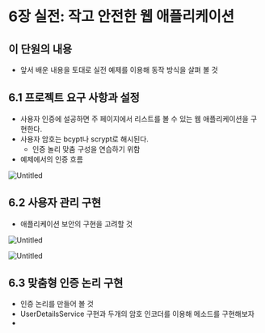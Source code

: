 # 6장 실전: 작고 안전한 웹 애플리케이션

## 이 단원의 내용

- 앞서 배운 내용을 토대로 실전 예제를 이용해 동작 방식을 살펴 볼 것

## 6.1 프로젝트 요구 사항과 설정

- 사용자 인증에 설공하면 주 페이지에서 리스트를 볼 수 있는 웹 애플리케이션을 구현한다.
- 사용자 암호는 bcypt나 scrypt로 해시된다.
    - 인증 놀리 맞춤 구성을 연습하기 위함
- 예제에서의 인증 흐름

![Untitled](6%E1%84%8C%E1%85%A1%E1%86%BC%20%E1%84%89%E1%85%B5%E1%86%AF%E1%84%8C%E1%85%A5%E1%86%AB%20%E1%84%8C%E1%85%A1%E1%86%A8%E1%84%80%E1%85%A9%20%E1%84%8B%E1%85%A1%E1%86%AB%E1%84%8C%E1%85%A5%E1%86%AB%E1%84%92%E1%85%A1%E1%86%AB%20%E1%84%8B%E1%85%B0%E1%86%B8%20%E1%84%8B%E1%85%A2%E1%84%91%E1%85%B3%E1%86%AF%E1%84%85%E1%85%B5%E1%84%8F%E1%85%A6%E1%84%8B%E1%85%B5%E1%84%89%E1%85%A7%E1%86%AB%209b54a01427ee479483db0e1899fac80f/Untitled.png)

## 6.2 사용자 관리 구현

- 애플리케이션 보안의 구현을 고려할 것

![Untitled](6%E1%84%8C%E1%85%A1%E1%86%BC%20%E1%84%89%E1%85%B5%E1%86%AF%E1%84%8C%E1%85%A5%E1%86%AB%20%E1%84%8C%E1%85%A1%E1%86%A8%E1%84%80%E1%85%A9%20%E1%84%8B%E1%85%A1%E1%86%AB%E1%84%8C%E1%85%A5%E1%86%AB%E1%84%92%E1%85%A1%E1%86%AB%20%E1%84%8B%E1%85%B0%E1%86%B8%20%E1%84%8B%E1%85%A2%E1%84%91%E1%85%B3%E1%86%AF%E1%84%85%E1%85%B5%E1%84%8F%E1%85%A6%E1%84%8B%E1%85%B5%E1%84%89%E1%85%A7%E1%86%AB%209b54a01427ee479483db0e1899fac80f/Untitled%201.png)

![Untitled](6%E1%84%8C%E1%85%A1%E1%86%BC%20%E1%84%89%E1%85%B5%E1%86%AF%E1%84%8C%E1%85%A5%E1%86%AB%20%E1%84%8C%E1%85%A1%E1%86%A8%E1%84%80%E1%85%A9%20%E1%84%8B%E1%85%A1%E1%86%AB%E1%84%8C%E1%85%A5%E1%86%AB%E1%84%92%E1%85%A1%E1%86%AB%20%E1%84%8B%E1%85%B0%E1%86%B8%20%E1%84%8B%E1%85%A2%E1%84%91%E1%85%B3%E1%86%AF%E1%84%85%E1%85%B5%E1%84%8F%E1%85%A6%E1%84%8B%E1%85%B5%E1%84%89%E1%85%A7%E1%86%AB%209b54a01427ee479483db0e1899fac80f/Untitled%202.png)

## 6.3 맞춤형 인증 논리 구현

- 인증 논리를 만들어 볼 것
- UserDetailsService 구현과 두개의 암호 인코더를 이용해 메소드를 구현해보자
-